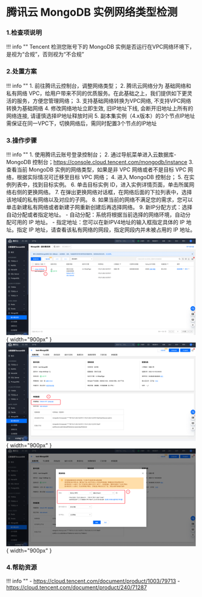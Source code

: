 # 腾讯云 MongoDB 实例网络类型检测

### 1.检查项说明
!!! info ""
    Tencent  检测您账号下的 MongoDB 实例是否运行在VPC网络环境下，是视为“合规”，否则视为“不合规”

### 2.处置方案
!!! info ""
    1. 前往腾讯云控制台，调整网络类型；
    2. 腾讯云网络分为 基础网络和私有网络 VPC，给用户带来不同的优质服务。在此基础之上，我们提供如下更灵活的服务，方便您管理网络；
    3. 支持基础网络转换为VPC网络, 不支持VPC网络转换为基础网络
    4. 修改网络地址立即生效, 旧IP地址下线, 会断开旧地址上所有的网络连接, 请谨慎选择IP地址释放时间
    5. 副本集实例（4.x版本）的3个节点IP地址需保证在同一VPC下，切换网络后，需同时配置3个节点的IP地址

### 3.操作步骤
!!! info ""
    1. 使用腾讯云账号登录控制台；
    2. 通过导航菜单进入云数据库-MongoDB 控制台；https://console.cloud.tencent.com/mongodb/instance
    3. 查看当前 MongoDB 实例的网络类型，如果是非 VPC 网络或者不是目标 VPC 网络，根据实际情况可迁移至目标 VPC 网络；
    4. 进入 MongoDB 控制台；
    5. 在实例列表中，找到目标实例。
    6. 单击目标实例 ID，进入实例详情页面，单击所属网络右侧的更换网络。
    7. 在弹出更换网络对话框，在网络后面的下拉列表中，选择该地域的私有网络以及对应的子网。
    8. 如果当前的网络不满足您的需求，您可以单击新建私有网络或者新建子网重新创建后再选择网络。
    9. 新IP分配方式：选择自动分配或者指定地址。
        - 自动分配：系统将根据当前选择的网络环境，自动分配可用的 IP 地址。
        - 指定地址：您可以在新IPV4地址的输入框指定具体的 IP 地址。指定 IP 地址，请查看该私有网络的网段，指定网段内并未被占用的 IP 地址。

![处置方案-查看当前网络类型](../../img/suggest/tencent/mangodb-list.png){ width="900px" }
![处置方案-查看当前网络类型](../../img/suggest/tencent/mangodb-network-type.png){ width="900px" }
![处置方案-切换当前网络类型](../../img/suggest/tencent/mangodb-change-network.png){ width="900px" }


### 4.帮助资源
!!! info ""
    - https://cloud.tencent.com/document/product/1003/79713
    - https://cloud.tencent.com/document/product/240/71287
    
